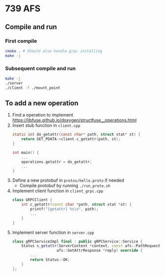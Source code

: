 # 739 AFS
## Compile and run
### First compile
```bash
cmake . # Should also handle grpc installing
make -j
```
### Subsequent compile and run
```bash
make -j
./server
./client -f ./mount_point
```

## To add a new operation
1. Find a operation to implement https://libfuse.github.io/doxygen/structfuse__operations.html
2. Insert stub function in `client.cpp`
    ```c
    static int do_getattr(const char* path, struct stat* st) {
        return GET_PDATA->client.c_getattr(path, st);
    }

    int main() {
        ...
        operations.getattr = do_getattr;
        ...
    }
    ```
3. Define a new protobuf in `protos/hello.proto` if needed
    - Compile protobuf by running `./run_proto.sh`
4. Implement client function in `client_grpc.cpp`
    ```cpp
    class GRPCClient {
        int c_getattr(const char *path, struct stat *st) {
            printf("[getattr] %s\n", path);
            ...
        }
    }
    ```
5. Implement server function in `server.cpp`
    ```cpp
    class gRPCServiceImpl final : public gRPCService::Service {
        Status s_getattr(ServerContext *context, const afs::PathRequest *req,
                        afs::GetAttrResponse *reply) override {
            ...
            return Status::OK;
        }
    };
    ```
